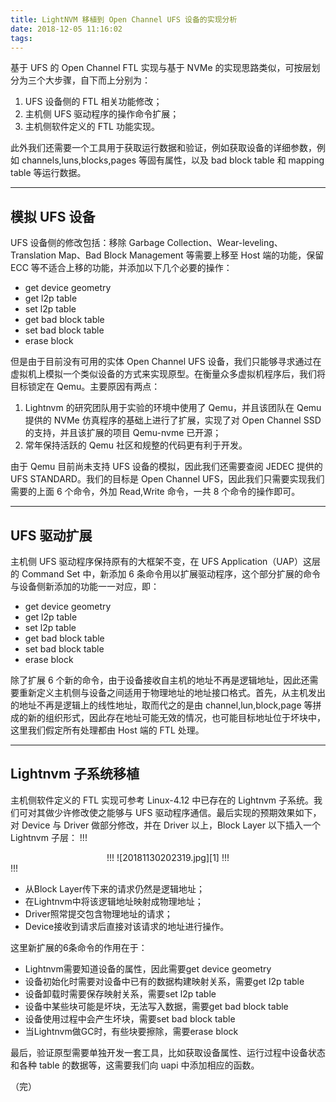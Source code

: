 ```yaml
---
title: LightNVM 移植到 Open Channel UFS 设备的实现分析
date: 2018-12-05 11:16:02
tags:
---
```



基于 UFS 的 Open Channel FTL 实现与基于 NVMe 的实现思路类似，可按层划分为三个大步骤，自下而上分别为：

1. UFS 设备侧的 FTL 相关功能修改；
2. 主机侧 UFS 驱动程序的操作命令扩展；
3. 主机侧软件定义的 FTL 功能实现。

此外我们还需要一个工具用于获取运行数据和验证，例如获取设备的详细参数，例如 channels,luns,blocks,pages 等固有属性，以及 bad block table 和 mapping table 等运行数据。


----------


## 模拟 UFS 设备

UFS 设备侧的修改包括：移除 Garbage Collection、Wear-leveling、Translation Map、Bad Block Management 等需要上移至 Host 端的功能，保留 ECC 等不适合上移的功能，并添加以下几个必要的操作：
- get device geometry
- get l2p table
- set l2p table
- get bad block table
- set bad block table
- erase block

但是由于目前没有可用的实体 Open Channel UFS 设备，我们只能够寻求通过在虚拟机上模拟一个类似设备的方式来实现原型。在衡量众多虚拟机程序后，我们将目标锁定在 Qemu。主要原因有两点：
1. Lightnvm 的研究团队用于实验的环境中使用了 Qemu，并且该团队在 Qemu 提供的 NVMe 仿真程序的基础上进行了扩展，实现了对 Open Channel SSD 的支持，并且该扩展的项目 Qemu-nvme 已开源；
2. 常年保持活跃的 Qemu 社区和规整的代码更有利于开发。

由于 Qemu 目前尚未支持 UFS 设备的模拟，因此我们还需要查阅 JEDEC 提供的 UFS STANDARD。我们的目标是 Open Channel UFS，因此我们只需要实现我们需要的上面 6 个命令，外加 Read,Write 命令，一共 8 个命令的操作即可。


----------


## UFS 驱动扩展

主机侧 UFS 驱动程序保持原有的大框架不变，在 UFS Application（UAP）这层的 Command Set 中，新添加 6 条命令用以扩展驱动程序，这个部分扩展的命令与设备侧新添加的功能一一对应，即：
- get device geometry
- get l2p table
- set l2p table
- get bad block table
- set bad block table
- erase block

除了扩展 6 个新的命令，由于设备接收自主机的地址不再是逻辑地址，因此还需要重新定义主机侧与设备之间适用于物理地址的地址接口格式。首先，从主机发出的地址不再是逻辑上的线性地址，取而代之的是由 channel,lun,block,page 等拼成的新的组织形式，因此存在地址可能无效的情况，也可能目标地址位于坏块中，这里我们假定所有处理都由 Host 端的 FTL 处理。


----------


## Lightnvm 子系统移植
主机侧软件定义的 FTL 实现可参考 Linux-4.12 中已存在的 Lightnvm 子系统。我们可对其做少许修改使之能够与 UFS 驱动程序通信。最后实现的预期效果如下，对 Device 与 Driver 做部分修改，并在 Driver 以上，Block Layer 以下插入一个Lightnvm 子层：
!!!
<center>
!!!
![20181130202319.jpg][1]
!!!
</center>
!!!

- 从Block Layer传下来的请求仍然是逻辑地址；
- 在Lightnvm中将该逻辑地址映射成物理地址；
- Driver照常提交包含物理地址的请求；
- Device接收到请求后直接对该请求的地址进行操作。

这里新扩展的6条命令的作用在于：
- Lightnvm需要知道设备的属性，因此需要get device geometry
- 设备初始化时需要对设备中已有的数据构建映射关系，需要get l2p table
- 设备卸载时需要保存映射关系，需要set l2p table
- 设备中某些块可能是坏块，无法写入数据，需要get bad block table
- 设备使用过程中会产生坏块，需要set bad block table
- 当Lightnvm做GC时，有些块要擦除，需要erase block

最后，验证原型需要单独开发一套工具，比如获取设备属性、运行过程中设备状态和各种 table 的数据等，这需要我们向 uapi 中添加相应的函数。

（完）

  [1]: http://blog.xxiong.me/usr/uploads/2018/12/4159062797.jpg
